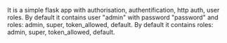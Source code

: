 It is a simple flask app with authorisation, authentification, http auth, user roles.
By default it contains user "admin" with password "password" and roles: admin, super, token_allowed, default.
By default it contains roles: admin, super, token_allowed, default.

